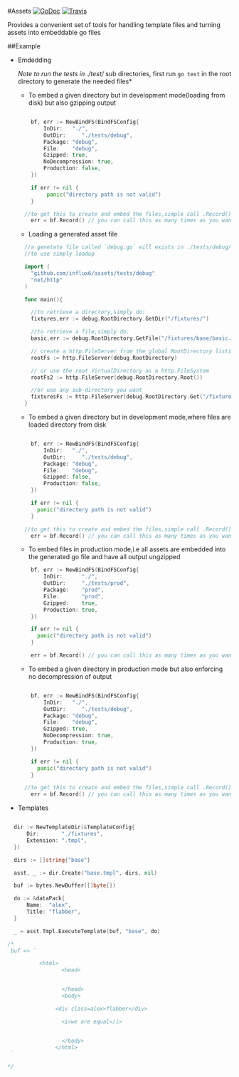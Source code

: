#Assets
[![GoDoc](http://img.shields.io/badge/go-documentation-blue.svg?style=flat-square)](http://godoc.org/github.com/influx6/assets)
[![Travis](https://travis-ci.org/influx6/assets.svg?branch=master)](https://travis-ci.org/influx6/assets)

Provides a convenient set of tools for handling template files and turning assets into embeddable go files

##Example

  - Emdedding

       *Note to run the tests in ./test/* sub directories, first run `go test` in the root directory to generate the needed files*

    - To embed a given directory but in development mode(loading from disk) but also gzipping output
    ```go

    	bf, err := NewBindFS(BindFSConfig{
    		InDir:   "./",
    		OutDir:     "./tests/debug",
    		Package: "debug",
    		File:    "debug",
    		Gzipped: true,
            NoDecompression: true,
            Production: false,
    	})

    	if err != nil {
             panic("directory path is not valid")
    	}

      //to get this to create and embed the files,simple call .Record()
    	err = bf.Record() // you can call this as many times as you want to update go file


    ```

    - Loading a generated asset file

    ```go
      //a genetate file called `debug.go` will exists in ./tests/debug/
      //to use simply loadup

      import (
        "github.com/influx6/assets/tests/debug"
        "net/http"
      )

      func main(){

        //to retrieve a directory,simply do:
        fixtures,err := debug.RootDirectory.GetDir("/fixtures/")

        //to retrieve a file,simply do:
        basic,err := debug.RootDirectory.GetFile("/fixtures/base/basic.tmpl")

        // create a http.FileServer from the global RootDirectory listing
        rootFs := http.FileServer(debug.RootDirectory)

        // or use the root VirtualDirectory as a http.FileSystem
        rootFs2 := http.FileServer(debug.RootDirectory.Root())

        //or use any sub-directory you want
        fixturesFs := http.FileServer(debug.RootDirectory.Get("/fixtures/"))
      }
    ```

    - To embed a given directory but in development mode,where files are loaded directory from disk
    ```go

    	bf, err := NewBindFS(BindFSConfig{
    		InDir:   "./",
    		OutDir:     "./tests/debug",
    		Package: "debug",
    		File:    "debug",
    		Gzipped: false,
            Production: false,
    	})

    	if err != nil {
          panic("directory path is not valid")
    	}

      //to get this to create and embed the files,simple call .Record()
    	err = bf.Record() // you can call this as many times as you want to update go file

    ```

    - To embed files in production mode,i.e all assets are embedded into the generated go file and have all output ungzipped

    ```go
    	bf, err := NewBindFS(BindFSConfig{
    		InDir:      "./",
    		OutDir:     "./tests/prod",
    		Package:    "prod",
    		File:       "prod",
    		Gzipped:    true,
    	    Production: true,
    	})

    	if err != nil {
          panic("directory path is not valid")
    	}

    	err = bf.Record() // you can call this as many times as you want to update go file

    ```

    - To embed a given directory in production mode but also enforcing no decompression of output
    ```go

    	bf, err := NewBindFS(BindFSConfig{
    		InDir:   "./",
    		OutDir:     "./tests/debug",
    		Package: "debug",
    		File:    "debug",
    		Gzipped: true,
            NoDecompression: true,
            Production: true,
    	})

    	if err != nil {
          panic("directory path is not valid")
    	}

      //to get this to create and embed the files,simple call .Record()
    	err = bf.Record() // you can call this as many times as you want to update go file

    ```

  - Templates
  ```go

	dir := NewTemplateDir(&TemplateConfig{
		Dir:       "./fixtures",
		Extension: ".tmpl",
	})

	dirs := []string{"base"}

	asst, _ := dir.Create("base.tmpl", dirs, nil)

	buf := bytes.NewBuffer([]byte{})

	do := &dataPack{
		Name:  "alex",
		Title: "flabber",
	}

	_ = asst.Tmpl.ExecuteTemplate(buf, "base", do)

  /*
   buf => `

            <html>
                   <head>


                   </head>
                   <body>

                 <div class=alex>flabber</div>

                   <i>we are equal</i>


                   </body>
                 </html>
   `

  */

  ```
